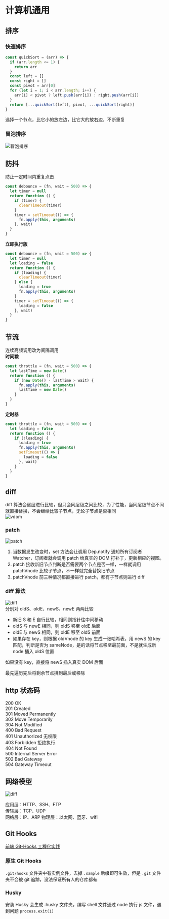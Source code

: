 # 计算机通用

## 排序

### 快速排序

```js
const quickSort = (arr) => {
  if (arr.length <= 1) {
    return arr
  }
  const left = []
  const right = []
  const pivot = arr[0]
  for (let i = 1; i < arr.length; i++) {
    arr[i] < pivot ? left.push(arr[i]) : right.push(arr[i])
  }
  return [...quickSort(left), pivot, ...quickSort(right)]
}
```

选择一个节点，比它小的放左边，比它大的放右边，不断重复

### 冒泡排序

![冒泡排序](https://s1.huangchengtuo.com/img/231128popSort.gif)

## 防抖

防止一定时间内重复点击

```js
const debounce = (fn, wait = 500) => {
  let timer = null
  return function () {
    if (timer) {
      clearTimeout(timer)
    }
    timer = setTimeout(() => {
      fn.apply(this, arguments)
    }, wait)
  }
}
```

**立即执行版**

```js
const debounce = (fn, wait = 500) => {
  let timer = null
  let loading = false
  return function () {
    if (loading) {
      clearTimeout(timer)
    } else {
      loading = true
      fn.apply(this, arguments)
    }
    timer = setTimeout(() => {
      loading = false
    }, wait)
  }
}
```

## 节流

连续高频调用改为间隔调用  
**时间戳**

```js
const throttle = (fn, wait = 500) => {
  let lastTime = new Date()
  return function () {
    if (new Date() - lastTime > wait) {
      fn.apply(this, arguments)
      lastTime = new Date()
    }
  }
}
```

**定时器**

```js
const throttle = (fn, wait = 500) => {
  let loading = false
  return function () {
    if (!loading) {
      loading = true
      fn.apply(this, arguments)
      setTimeout(() => {
        loading = false
      }, wait)
    }
  }
}
```

## diff

diff 算法会逐层进行比较，但只会同层级之间比较，为了性能，当同层级节点不同就直接替换，不会继续比较子节点，无论子节点是否相同  
![vdom](https://s1.huangchengtuo.com/img/0416vdom.png)

### patch

![patch](https://s1.huangchengtuo.com/img/0416patch.png)

1. 当数据发生改变时，set 方法会让调用 Dep.notify 通知所有订阅者 Watcher，订阅者就会调用 patch 给真实的 DOM 打补丁，更新相应的视图。
2. patch 接收新旧节点判断是否需要两个节点是否一样，一样就调用 patchVnode 比较子节点，不一样就完全替换旧节点
3. patchVnode 前三种情况都直接进行 patch，都有子节点则进行 diff

### diff 算法

![diff](https://s1.huangchengtuo.com/img/0416diff.png)  
分别对 oldS、oldE、newS、newE 两两比较

- 新旧 S 和 E 自行比较，相同则指针往中间移动
- oldS 与 newE 相同，则 oldS 移至 oldE 后面
- oldE 与 newS 相同，则 oldE 移至 oldS 前面
- 如果存在 key，则根据 oldVnode 的 key 生成一张哈希表，用 newS 的 key 匹配，判断是否为 sameNode，是的话将节点移至最前面，不是就生成新 node 插入 oldS 位置

如果没有 key，直接将 newS 插入真实 DOM 后面

最先遍历完后将剩余节点排到最后或移除

## http 状态码

200 OK  
201 Created  
301 Moved Permanently  
302 Move Temporarily  
304 Not Modified  
400 Bad Request  
401 Unauthorized 无权限  
403 Forbidden 拒绝执行  
404 Not Found  
500 Internal Server Error  
502 Bad Gateway  
504 Gateway Timeout

## 网络模型

![diff](https://s1.huangchengtuo.com/img/231123osi.gif)

应用层：HTTP、SSH、FTP  
传输层：TCP、UDP  
网络层：IP、ARP
物理层：以太网、蓝牙、wifi

## Git Hooks

[前端 Git-Hooks 工程化实践](https://juejin.cn/post/7114170606609760286)

### 原生 Git Hooks

`.git/hooks` 文件夹中有实例文件，去掉 `.sample` 后缀即可生效，但是 `.git` 文件夹不会被 git 追踪，没法保证所有人的仓库都有

### Husky

安装 Husky 会生成 .husky 文件夹，编写 shell 文件通过 node 执行 js 文件，遇到问题 `process.exit(1)`

<!-- 单测 -->
